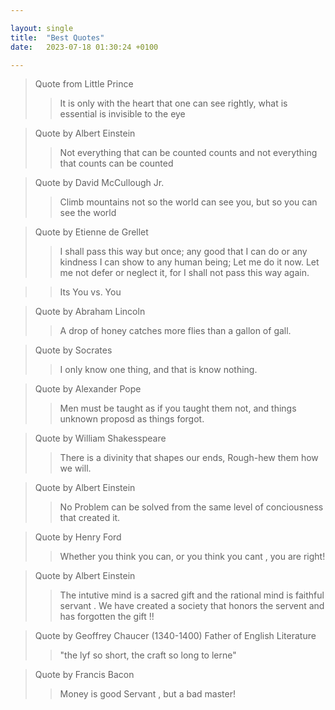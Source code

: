 ```yaml
---

layout: single
title:  "Best Quotes"
date:   2023-07-18 01:30:24 +0100

---
```


> Quote from Little Prince
> >  It is only with the heart that one can see rightly, what is essential is invisible to the eye

> Quote by Albert Einstein
> >  Not everything that can be counted counts and not everything that counts can be counted

> Quote by David McCullough Jr. 
> > Climb mountains not so the world can see you, but so you can see the world

 > Quote by Etienne de Grellet 
> > I shall pass this way but once; any good that I can do or any kindness I can show to any human being; Let me do it now.  Let me not defer or neglect it, for I shall not pass this way again.

> > Its You vs. You

 > Quote by Abraham Lincoln
> > A drop of honey catches more flies than a gallon of gall.

 > Quote by Socrates
> > I only know one thing, and that is know nothing.

 > Quote by Alexander Pope
> > Men must be taught as if you taught them not, and things unknown proposd as things forgot.

 > Quote by William Shakesspeare
> >  There is a divinity that shapes our ends, Rough-hew them how we will.

 > Quote by Albert Einstein
> >  No Problem can be solved from the same level of conciousness that created it.

 > Quote by Henry Ford
> > Whether you think you can, or you think you cant , you are right!

 > Quote by Albert Einstein
> > The intutive mind is a sacred gift and the rational mind is faithful servant .
> > We have created a society that honors the servent and has forgotten the gift !!

> Quote by Geoffrey Chaucer (1340-1400) Father of English Literature
> > "the lyf so short, the craft so long to lerne"


 > Quote by Francis Bacon
> > Money is good Servant , but a bad master!


